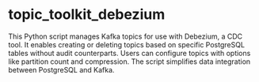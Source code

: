# topic_toolkit_debezium
 This Python script manages Kafka topics for use with Debezium, a CDC tool. It enables creating or deleting topics based on specific PostgreSQL tables without audit counterparts. Users can configure topics with options like partition count and compression. The script simplifies data integration between PostgreSQL and Kafka.
